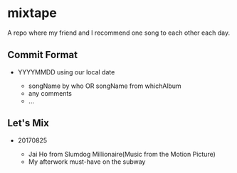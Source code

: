 # mixtape

A repo where my friend and I recommend one song to each other each day.

## Commit Format

- YYYYMMDD using our local date

  - songName by who OR songName from whichAlbum
  - any comments
  - ...

## Let's Mix

- 20170825

  - Jai Ho from Slumdog Millionaire(Music from the Motion Picture)
  - My afterwork must-have on the subway
